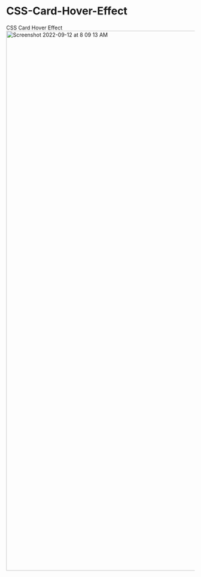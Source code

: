 # CSS-Card-Hover-Effect
CSS Card Hover Effect
<img width="1440" alt="Screenshot 2022-09-12 at 8 09 13 AM" src="https://user-images.githubusercontent.com/77057163/189564628-d3562c1d-b410-4723-994f-2cb5f1502590.png">
